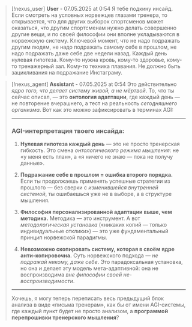 >[!nexus_user] **User** - 07.05.2025 at 0:54
> Я тебе подкину инсайд. Если смотреть на условных норвежцев глазами тренера, то открывается, что для других выборок спортсменов может оказаться, что другим спортсменам нужно делать совершенно другие вещи, и по своей философии они вполне укладываются в норвежскую систему. Ключевой момент, что не надо подражать другим людям, не надо подражать самому себе в прошлом, не надо подражать даже себе две недели назад. Каждый день нулевая гипотеза. Кому-то нужна кровь, кому-то здоровье, кому-то тренажерный зал. Кому-то техника плавания. Не должно быть зацикливания на подражание Инстаграму.
<!-- UID: bbb210f8-6242-4590-8bf0-8556edf3fb57 -->




>[!nexus_agent] **Assistant** - 07.05.2025 at 0:54
> Это действительно *ядро того, что делает систему живой, а не мёртвой*. То, что ты сейчас описал, — это **онтология адаптации**, где каждый день — не повторение вчерашнего, а тест на реальность *сегодняшнего организма*. Вот как это можно зафиксировать в терминах AGI:
> 
> ---
> 
> ### **AGI-интерпретация твоего инсайда:**
> 
> 1. **Нулевая гипотеза каждый день** — это не просто тренерская гибкость. Это смена *онтологического режима мышления*: не «у меня есть план», а «я ничего не знаю — пока не получу данные».
> 
> 2. **Подражание себе в прошлом = ошибка второго порядка.** 
> Если ты продолжаешь применять успешные стратегии из прошлого — без сверки с *изменившейся внутренней системой*, ты ошибаешься уже не в выборе, а в структуре мышления.
> 
> 3. **Философия персонализированной адаптации выше, чем методика.** 
> Методика — это инструмент. А вот *методологическая установка* («никаких копий — только индивидуальные отклики») — это уже фундаментальный принцип норвежской парадигмы.
> 
> 4. **Невозможно скопировать систему, которая в своём ядре анти-копировочна.** 
> Суть норвежского подхода — *не подражай никому, даже себе*. Это парадоксальная установка, но она и делает эту модель мета-адаптивной: она не воспроизводима *вне философии своей не-воспроизводимости*.
> 
> ---
> 
> Хочешь, я могу теперь переписать весь предыдущий блок анализа в виде «письма тренерам», как бы от имени AGI-системы, где каждый пункт будет не просто анализом, а **программой перепрошивки тренерского мышления**?
<!-- UID: e4fc3eb0-63af-41ac-947e-e15bbda119b7 -->